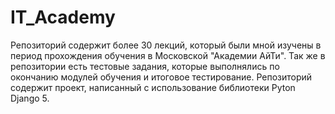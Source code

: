 # IT_Academy

Репозиторий содержит более 30 лекций, который были мной изучены в период прохождения обучения в Московской "Академии АйТи". Так же в репозитории есть тестовые задания, которые выполнялись по окончанию модулей обучения и итоговое тестирование. Репозиторий содержит проект, написанный с использование библиотеки Pyton Django 5.
